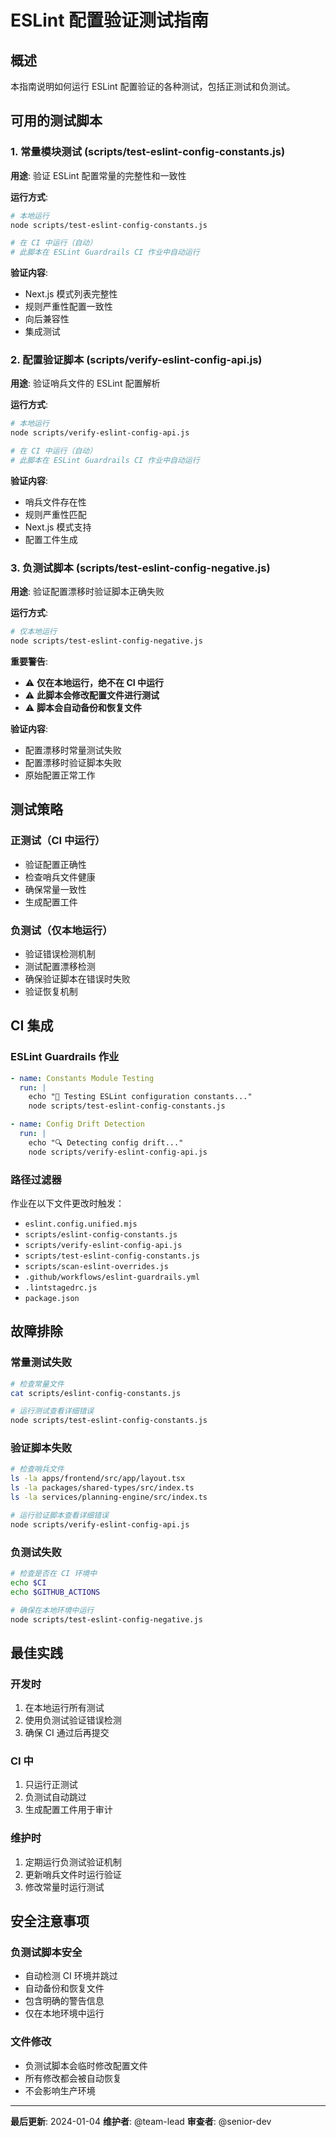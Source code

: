 # ESLint 配置验证测试指南

## 概述

本指南说明如何运行 ESLint 配置验证的各种测试，包括正测试和负测试。

## 可用的测试脚本

### 1. 常量模块测试 (scripts/test-eslint-config-constants.js)

**用途**: 验证 ESLint 配置常量的完整性和一致性

**运行方式**:
```bash
# 本地运行
node scripts/test-eslint-config-constants.js

# 在 CI 中运行（自动）
# 此脚本在 ESLint Guardrails CI 作业中自动运行
```

**验证内容**:
- Next.js 模式列表完整性
- 规则严重性配置一致性
- 向后兼容性
- 集成测试

### 2. 配置验证脚本 (scripts/verify-eslint-config-api.js)

**用途**: 验证哨兵文件的 ESLint 配置解析

**运行方式**:
```bash
# 本地运行
node scripts/verify-eslint-config-api.js

# 在 CI 中运行（自动）
# 此脚本在 ESLint Guardrails CI 作业中自动运行
```

**验证内容**:
- 哨兵文件存在性
- 规则严重性匹配
- Next.js 模式支持
- 配置工件生成

### 3. 负测试脚本 (scripts/test-eslint-config-negative.js)

**用途**: 验证配置漂移时验证脚本正确失败

**运行方式**:
```bash
# 仅本地运行
node scripts/test-eslint-config-negative.js
```

**重要警告**:
- ⚠️ **仅在本地运行，绝不在 CI 中运行**
- ⚠️ **此脚本会修改配置文件进行测试**
- ⚠️ **脚本会自动备份和恢复文件**

**验证内容**:
- 配置漂移时常量测试失败
- 配置漂移时验证脚本失败
- 原始配置正常工作

## 测试策略

### 正测试（CI 中运行）
- 验证配置正确性
- 检查哨兵文件健康
- 确保常量一致性
- 生成配置工件

### 负测试（仅本地运行）
- 验证错误检测机制
- 测试配置漂移检测
- 确保验证脚本在错误时失败
- 验证恢复机制

## CI 集成

### ESLint Guardrails 作业
```yaml
- name: Constants Module Testing
  run: |
    echo "🧪 Testing ESLint configuration constants..."
    node scripts/test-eslint-config-constants.js

- name: Config Drift Detection
  run: |
    echo "🔍 Detecting config drift..."
    node scripts/verify-eslint-config-api.js
```

### 路径过滤器
作业在以下文件更改时触发：
- `eslint.config.unified.mjs`
- `scripts/eslint-config-constants.js`
- `scripts/verify-eslint-config-api.js`
- `scripts/test-eslint-config-constants.js`
- `scripts/scan-eslint-overrides.js`
- `.github/workflows/eslint-guardrails.yml`
- `.lintstagedrc.js`
- `package.json`

## 故障排除

### 常量测试失败
```bash
# 检查常量文件
cat scripts/eslint-config-constants.js

# 运行测试查看详细错误
node scripts/test-eslint-config-constants.js
```

### 验证脚本失败
```bash
# 检查哨兵文件
ls -la apps/frontend/src/app/layout.tsx
ls -la packages/shared-types/src/index.ts
ls -la services/planning-engine/src/index.ts

# 运行验证脚本查看详细错误
node scripts/verify-eslint-config-api.js
```

### 负测试失败
```bash
# 检查是否在 CI 环境中
echo $CI
echo $GITHUB_ACTIONS

# 确保在本地环境中运行
node scripts/test-eslint-config-negative.js
```

## 最佳实践

### 开发时
1. 在本地运行所有测试
2. 使用负测试验证错误检测
3. 确保 CI 通过后再提交

### CI 中
1. 只运行正测试
2. 负测试自动跳过
3. 生成配置工件用于审计

### 维护时
1. 定期运行负测试验证机制
2. 更新哨兵文件时运行验证
3. 修改常量时运行测试

## 安全注意事项

### 负测试脚本安全
- 自动检测 CI 环境并跳过
- 自动备份和恢复文件
- 包含明确的警告信息
- 仅在本地环境中运行

### 文件修改
- 负测试脚本会临时修改配置文件
- 所有修改都会被自动恢复
- 不会影响生产环境

---

**最后更新**: 2024-01-04
**维护者**: @team-lead
**审查者**: @senior-dev

